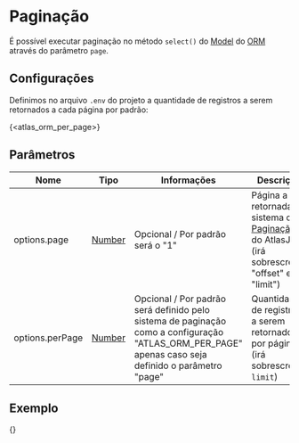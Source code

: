 # Paginação

É possível executar paginação no método `select()` do [Model](#orm.model) do [ORM](#orm) através do parâmetro `page`.

## Configurações

Definimos no arquivo `.env` do projeto a quantidade de registros a serem retornados a cada página por padrão:

{<atlas_orm_per_page>}

## Parâmetros

|Nome|Tipo|Informações|Descrição|
|--|--|--|--|
|options.page|[Number](https://developer.mozilla.org/en-US/docs/Web/JavaScript/Reference/Global_Objects/Number)|Opcional / Por padrão será o "1"|Página a ser retornada no sistema de [Paginação](#orm.paginate) do AtlasJS (irá sobrescrever "offset" e "limit")
|options.perPage|[Number](https://developer.mozilla.org/en-US/docs/Web/JavaScript/Reference/Global_Objects/Number)|Opcional / Por padrão será definido pelo sistema de paginação como a configuração "ATLAS_ORM_PER_PAGE" apenas caso seja definido o parâmetro "page"|Quantidade de registros a serem retornados por página (irá sobrescrever `limit`)

## Exemplo

{<paginate>}
